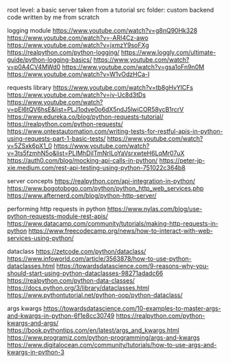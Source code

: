 root level: a basic server taken from a tutorial
src folder: custom backend code written by me from scratch

logging module
https://www.youtube.com/watch?v=g8nQ90Hk328
https://www.youtube.com/watch?v=-ARI4Cz-awo
https://www.youtube.com/watch?v=jxmzY9soFXg
https://realpython.com/python-logging/
https://www.loggly.com/ultimate-guide/python-logging-basics/
https://www.youtube.com/watch?v=p0A4CV4MWd0
https://www.youtube.com/watch?v=gsa1oFn9n0M
https://www.youtube.com/watch?v=W1vOdzHCa-I

requests library
https://www.youtube.com/watch?v=tb8gHvYlCFs
https://www.youtube.com/watch?v=iv-Uc8d3tDs
https://www.youtube.com/watch?v=pEI6tQV6hsE&list=PLJ1odve0o6dX5ndJ5lwiCOR58ycB1rcrV
https://www.edureka.co/blog/python-requests-tutorial/
https://realpython.com/python-requests/
https://www.ontestautomation.com/writing-tests-for-restful-apis-in-python-using-requests-part-1-basic-tests/
https://www.youtube.com/watch?v=5ZSxk6pX1_0
https://www.youtube.com/watch?v=3ts5fzmhN5o&list=PLIMhDiITmNrILoYaVsrxwteH6LqMr07uX
https://auth0.com/blog/mocking-api-calls-in-python/
https://peter-jp-xie.medium.com/rest-api-testing-using-python-751022c364b8

server concepts
https://realpython.com/api-integration-in-python/
https://www.bogotobogo.com/python/python_http_web_services.php
https://www.afternerd.com/blog/python-http-server/

performing http requests in python
https://www.nylas.com/blog/use-python-requests-module-rest-apis/
https://www.datacamp.com/community/tutorials/making-http-requests-in-python
https://www.freecodecamp.org/news/how-to-interact-with-web-services-using-python/

dataclass
https://zetcode.com/python/dataclass/
https://www.infoworld.com/article/3563878/how-to-use-python-dataclasses.html
https://towardsdatascience.com/9-reasons-why-you-should-start-using-python-dataclasses-98271adadc66
https://realpython.com/python-data-classes/
https://docs.python.org/3/library/dataclasses.html
https://www.pythontutorial.net/python-oop/python-dataclass/

args
kwargs
https://towardsdatascience.com/10-examples-to-master-args-and-kwargs-in-python-6f1e8cc30749
https://realpython.com/python-kwargs-and-args/
https://book.pythontips.com/en/latest/args_and_kwargs.html
https://www.programiz.com/python-programming/args-and-kwargs
https://www.digitalocean.com/community/tutorials/how-to-use-args-and-kwargs-in-python-3
